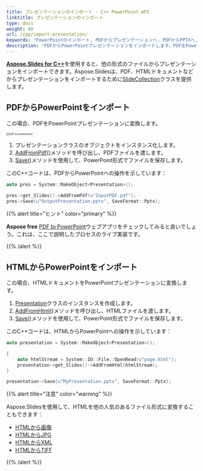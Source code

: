 ```yaml
---
title: プレゼンテーションのインポート - C++ PowerPoint API
linktitle: プレゼンテーションのインポート
type: docs
weight: 60
url: /cpp/import-presentation/
keywords: "PowerPointのインポート, PDFからプレゼンテーションへ, PDFからPPTXへ, PDFからPPTへ, C++, Aspose.Slides for C++"
description: "PDFからPowerPointプレゼンテーションをインポートします。PDFをPowerPointに変換します。"
---
```


[**Aspose.Slides for C++**](https://products.aspose.com/slides/cpp/)を使用すると、他の形式のファイルからプレゼンテーションをインポートできます。Aspose.Slidesは、PDF、HTMLドキュメントなどからプレゼンテーションをインポートするために[SlideCollection](https://reference.aspose.com/slides/cpp/class/aspose.slides.slide_collection)クラスを提供します。

## **PDFからPowerPointをインポート**

この場合、PDFをPowerPointプレゼンテーションに変換します。

<img src="pdf-to-powerpoint.png" alt="pdf-to-powerpoint" style="zoom:50%;" />

1. プレゼンテーションクラスのオブジェクトをインスタンス化します。 
2. [AddFromPdf()](https://reference.aspose.com/slides/cpp/class/aspose.slides.slide_collection#a966c00d26b741a6c56e424d2f0d689a5)メソッドを呼び出し、PDFファイルを渡します。 
3. [Save()](https://reference.aspose.com/slides/cpp/class/aspose.slides.presentation#afcd59ec697bf05c10f78c3869de2ec9e)メソッドを使用して、PowerPoint形式でファイルを保存します。

このC++コードは、PDFからPowerPointへの操作を示しています：

```cpp
auto pres = System::MakeObject<Presentation>();
    
pres->get_Slides()->AddFromPdf(u"InputPDF.pdf");
pres->Save(u"OutputPresentation.pptx", SaveFormat::Pptx);
```

{{% alert  title="ヒント" color="primary" %}} 

**Aspose free** [PDF to PowerPoint](https://products.aspose.app/slides/import/pdf-to-powerpoint)ウェブアプリをチェックしてみると良いでしょう。これは、ここで説明したプロセスのライブ実装です。

{{% /alert %}} 

## **HTMLからPowerPointをインポート**

この場合、HTMLドキュメントをPowerPointプレゼンテーションに変換します。

1. [Presentation](https://reference.aspose.com/slides/cpp/class/aspose.slides.presentation/)クラスのインスタンスを作成します。 
2. [AddFromHtml()](https://reference.aspose.com/slides/cpp/class/aspose.slides.slide_collection#ad4337f6be235c230d5d422a6799ef965)メソッドを呼び出し、HTMLファイルを渡します。 
3. [Save()](https://reference.aspose.com/slides/cpp/class/aspose.slides.presentation#afcd59ec697bf05c10f78c3869de2ec9e)メソッドを使用して、PowerPoint形式でファイルを保存します。

このC++コードは、HTMLからPowerPointへの操作を示しています：

```c++
auto presentation = System::MakeObject<Presentation>();

{
    auto htmlStream = System::IO::File::OpenRead(u"page.html");
    presentation->get_Slides()->AddFromHtml(htmlStream);
}

presentation->Save(u"MyPresentation.pptx", SaveFormat::Pptx);
```

{{% alert title="注意" color="warning" %}} 

Aspose.Slidesを使用して、HTMLを他の人気のあるファイル形式に変換することもできます：

* [HTMLから画像](https://products.aspose.com/slides/cpp/conversion/html-to-image/)
* [HTMLからJPG](https://products.aspose.com/slides/cpp/conversion/html-to-jpg/)
* [HTMLからXML](https://products.aspose.com/slides/cpp/conversion/html-to-xml/)
* [HTMLからTIFF](https://products.aspose.com/slides/cpp/conversion/html-to-tiff/)

{{% /alert %}}